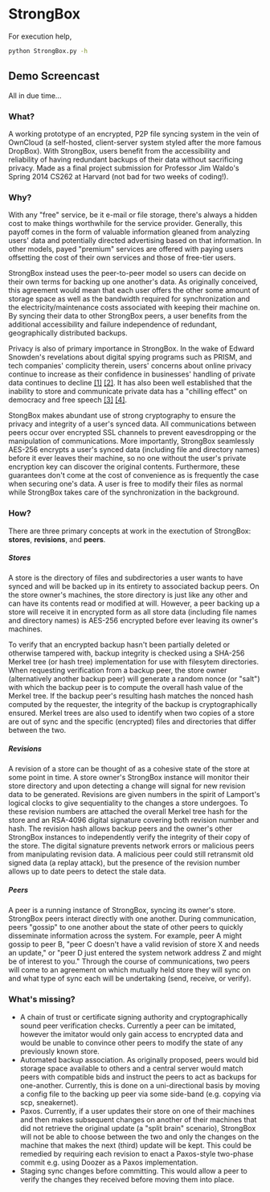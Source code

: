 StrongBox
============
For execution help,
```bash
python StrongBox.py -h
```

## Demo Screencast
All in due time...

### What?

A working prototype of an encrypted, P2P file syncing system in the vein of OwnCloud (a self-hosted, client-server  system styled after the more famous DropBox). With StrongBox, users benefit from the accessibility and reliability of having redundant backups of their data without sacrificing privacy. Made as a final project submission for Professor Jim Waldo's Spring 2014 CS262 at Harvard (not bad for two weeks of coding!).

### Why?

With any "free" service, be it e-mail or file storage, there's always a hidden cost to make things worthwhile for the service provider. Generally, this payoff comes in the form of valuable information gleaned from analyzing users' data and potentially directed advertising based on that information. In other models, payed "premium" services are offered with paying users offsetting the cost of their own services and those of free-tier users.

StrongBox instead uses the peer-to-peer model so users can decide on their own terms for backing up one another's data. As originally conceived, this agreement would mean that each user offers the other some amount of storage space as well as the bandwidth required for synchronization and the electricity/maintenance costs associated with keeping their machine on. By syncing their data to other StrongBox peers, a user benefits from the additional accessibility and failure independence of redundant, geographically distributed backups.

Privacy is also of primary importance in StrongBox. In the wake of Edward Snowden's revelations about digital spying programs such as PRISM, and tech companies' complicity therein, users' concerns about online privacy continue to increase as their confidence in businesses' handling of private data continues to decline [[1]](http://www.truste.com/about-TRUSTe/press-room/news_us_truste_reveals_consumers_more_concerned_about_data_collection) [[2]](http://www.pewinternet.org/2013/09/05/anonymity-privacy-and-security-online/). It has also been well established that the inability to store and communicate private data has a "chilling effect" on democracy and free speech [[3]](https://www.eff.org/press/releases/eff-files-22-firsthand-accounts-how-nsa-surveillance-chilled-right-association) [[4]](http://www.presstv.com/detail/2013/11/12/334416/us-writers-scared-silent-by-nsa-spying/).

StongBox makes abundant use of strong cryptography to ensure the privacy and integrity of a user's synced data. All communications between peers occur over encrypted SSL channels to prevent eavesdropping or the manipulation of communications. More importantly, StrongBox seamlessly AES-256 encrypts a user's synced data (including file and directory names) before it ever leaves their machine, so no one without the user's private encryption key can discover the original contents. Furthermore, these guarantees don't come at the cost of convenience as is frequently the case when securing one's data. A user is free to modify their files as normal while StrongBox takes care of the synchronization in the background.


### How?

There are three primary concepts at work in the exectution of StrongBox: **stores**, **revisions**, and **peers**.

##### Stores

A store is the directory of files and subdirectories a user wants to have synced and will be backed up in its entirety to associated backup peers. On the store owner's machines, the store directory is just like any other and can have its contents read or modified at will. However, a peer backing up a store will receive it in encrypted form as all store data (including file names and directory names) is AES-256 encrypted before ever leaving its owner's machines. 

To verify that an encrypted backup hasn't been partially deleted or otherwise tampered with, backup integrity is checked using a SHA-256 Merkel tree (or hash tree) implementation for use with filesytem directories. When requesting verification from a backup peer, the store owner (alternatively another backup peer) will generate a random nonce (or "salt") with which the backup peer is to compute the overall hash value of the Merkel tree. If the backup peer's resulting hash matches the nonced hash computed by the requester, the integrity of the backup is cryptographically ensured. Merkel trees are also used to identify when two copies of a store are out of sync and the specific (encrypted) files and directories that differ between the two.


##### Revisions

A revision of a store can be thought of as a cohesive state of the store at some point in time. A store owner's StrongBox instance will monitor their store directory and upon detecting a change will signal for new revision data to be generated. Revisions are given numbers in the spirit of Lamport's logical clocks to give sequentiality to the changes a store undergoes. To these revision numbers are attached the overall Merkel tree hash for the store and an RSA-4096 digital signature covering both revision number and hash. The revision hash allows backup peers and the owner's other StrongBox instances to independently verify the integrity of their copy of the store. The digital signature prevents network errors or malicious peers from manipulating revision data. A malicious peer could still retransmit old signed data (a replay attack), but the presence of the revision number allows up to date peers to detect the stale data.

##### Peers

A peer is a running instance of StrongBox, syncing its owner's store. StrongBox peers interact directly with one another. During communication, peers "gossip" to one another about the state of other peers to quickly disseminate information across the system. For example, peer A might gossip to peer B, "peer C doesn't have a valid revision of store X and needs an update," or "peer D just entered the system network address Z and might be of interest to you." Through the course of communications, two peers will come to an agreement on which mutually held store they will sync on and what type of sync each will be undertaking (send, receive, or verify).


### What's missing?
* A chain of trust or certificate signing authority and cryptographically sound peer verification checks. Currently a peer can be imitated, however the imitator would only gain access to encrypted data and would be unable to convince other peers to modify the state of any previously known store.
* Automated backup association. As originally proposed, peers would bid storage space available to others and a central server would match peers with compatible bids and instruct the peers to act as backups for one-another. Currently, this is done on a uni-directional basis by moving a config file to the backing up peer via some side-band (e.g. copying via scp, sneakernet).
* Paxos. Currently, if a user updates their store on one of their machines and then makes subsequent changes on another of their machines that did not retrieve the original update (a "split brain" scenario), StrongBox will not be able to choose between the two and only the changes on the machine that makes the next (third) update will be kept. This could be remedied by requiring each revision to enact a Paxos-style two-phase commit e.g. using Doozer as a Paxos implementation.
* Staging sync changes before committing. This would allow a peer to verify the changes they received before moving them into place.